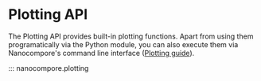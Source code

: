# Plotting API

The Plotting API provides built-in plotting functions. Apart from using them programatically via the Python module, you can also execute them via Nanocompore's command line interface ([Plotting guide](/plotting)).

::: nanocompore.plotting

